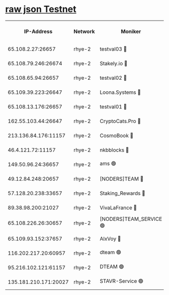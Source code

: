 
[raw json Testnet](https://rpc-check.quickt.stavr.tech/quickt/rpc-quickt-result.json)
=


<table><tr><th>IP-Address</th><th>Network</th><th>Moniker</th><th>Latest Block Height</th><th>Earliest Block Height</th><th>Catching Up</th><th>Tx Index</th><th>Voting Power</th><th>Scan Time</th></tr><tr><td>65.108.2.27:26657</td><td>rhye-2</td><td>testval03 🔴</td><td>866148</td><td>1</td><td>False</td><td>on</td><td>11002050</td><td>2024-02-18T11:12:14.449992463UTC</td></tr><tr><td>65.108.79.246:26674</td><td>rhye-2</td><td>Stakely.io 🔴</td><td>866148</td><td>1</td><td>False</td><td>on</td><td>10010</td><td>2024-02-18T11:12:16.941917198UTC</td></tr><tr><td>65.108.65.94:26657</td><td>rhye-2</td><td>testval02 🔴</td><td>866149</td><td>1</td><td>False</td><td>on</td><td>11002050</td><td>2024-02-18T11:12:19.756776594UTC</td></tr><tr><td>65.109.39.223:26647</td><td>rhye-2</td><td>Loona.Systems 🔴</td><td>866149</td><td>1</td><td>False</td><td>off</td><td>86949</td><td>2024-02-18T11:12:22.837996639UTC</td></tr><tr><td>65.108.13.176:26657</td><td>rhye-2</td><td>testval01 🔴</td><td>866150</td><td>1</td><td>False</td><td>on</td><td>13082010</td><td>2024-02-18T11:12:23.628921851UTC</td></tr><tr><td>162.55.103.44:26647</td><td>rhye-2</td><td>CryptoCats.Pro 🔴</td><td>866154</td><td>1</td><td>False</td><td>off</td><td>9999</td><td>2024-02-18T11:12:56.487316358UTC</td></tr><tr><td>213.136.84.176:11157</td><td>rhye-2</td><td>CosmoBook 🔴</td><td>866153</td><td>65301</td><td>False</td><td>off</td><td>1528057</td><td>2024-02-18T11:12:49.951521055UTC</td></tr><tr><td>46.4.121.72:11157</td><td>rhye-2</td><td>nkbblocks 🔴</td><td>866146</td><td>70101</td><td>False</td><td>off</td><td>81491</td><td>2024-02-18T11:12:06.906060641UTC</td></tr><tr><td>149.50.96.24:36657</td><td>rhye-2</td><td>ams 🟢</td><td>866152</td><td>133501</td><td>False</td><td>on</td><td>0</td><td>2024-02-18T11:12:39.269010983UTC</td></tr><tr><td>49.12.84.248:20657</td><td>rhye-2</td><td>[NODERS]TEAM 🔴</td><td>866151</td><td>146001</td><td>False</td><td>on</td><td>59690</td><td>2024-02-18T11:12:36.707365824UTC</td></tr><tr><td>57.128.20.238:33657</td><td>rhye-2</td><td>Staking_Rewards 🔴</td><td>866149</td><td>149101</td><td>False</td><td>on</td><td>9900</td><td>2024-02-18T11:12:22.464391704UTC</td></tr><tr><td>89.38.98.200:21027</td><td>rhye-2</td><td>VivaLaFrance 🔴</td><td>866147</td><td>220501</td><td>False</td><td>off</td><td>10000</td><td>2024-02-18T11:12:09.372204583UTC</td></tr><tr><td>65.108.226.26:30657</td><td>rhye-2</td><td>[NODERS]TEAM_SERVICE 🟢</td><td>866149</td><td>241501</td><td>False</td><td>on</td><td>0</td><td>2024-02-18T11:12:23.220195276UTC</td></tr><tr><td>65.109.93.152:37657</td><td>rhye-2</td><td>AlxVoy 🔴</td><td>866147</td><td>315173</td><td>False</td><td>on</td><td>143351</td><td>2024-02-18T11:12:11.878245729UTC</td></tr><tr><td>116.202.217.20:60957</td><td>rhye-2</td><td>dteam 🟢</td><td>866149</td><td>421794</td><td>False</td><td>on</td><td>0</td><td>2024-02-18T11:12:20.090814965UTC</td></tr><tr><td>95.216.102.121:61157</td><td>rhye-2</td><td>DTEAM 🟢</td><td>749821</td><td>748801</td><td>False</td><td>on</td><td>0</td><td>2024-02-18T11:12:17.318005911UTC</td></tr><tr><td>135.181.210.171:20027</td><td>rhye-2</td><td>STAVR-Service 🟢</td><td>866150</td><td>864001</td><td>False</td><td>on</td><td>0</td><td>2024-02-18T11:12:34.251196480UTC</td></tr></table>